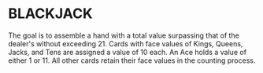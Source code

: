 # BLACKJACK
The goal is to assemble a hand with a total value surpassing that of the dealer's without exceeding 21. Cards with face values of Kings, Queens, Jacks, and Tens are assigned a value of 10 each. An Ace holds a value of either 1 or 11. All other cards retain their face values in the counting process.

